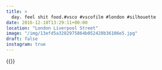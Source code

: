 ```yaml
---
title: >
  day. feel shit food.#vsco #vscofilm #london #silhouette
date: 2016-12-18T13:29:11+00:00
location: "London Liverpool Street"
image: "/img/13efd5a3282975864b052420b36106e5.jpg"
draft: false
instagram: true
---
```


{{<photo src="/img/13efd5a3282975864b052420b36106e5.jpg">}}
